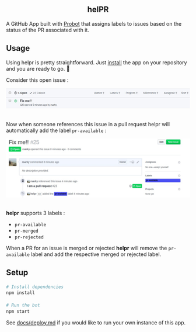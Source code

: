 <div align="center">
<h2>helPR</h2>
</div>

A GitHub App built with [Probot](https://github.com/probot/probot) that assigns labels to issues based on the status of the PR associated with it.

## Usage

Using helpr is pretty straightforward. Just [install](https://github.com/apps/helpr) the app on your repository and you are ready to go. :100: 


Consider this open issue :

![issue](./screenshots/usage-img2.jpg)
<br><br>

Now when someone references this issue in a pull request helpr will automatically add the label `pr-available` :

![labelled](./screenshots/usage-img1.jpg)
<br><br>


**helpr** supports 3 labels :
* `pr-available`
* `pr-merged`
* `pr-rejected`

When a PR for an issue is merged or rejected **helpr** will remove the `pr-available` label and add the respective merged or rejected label.


## Setup

```sh
# Install dependencies
npm install

# Run the bot
npm start
```

See [docs/deploy.md](docs/deploy.md) if you would like to run your own instance of this app.
